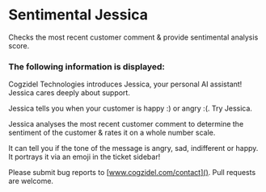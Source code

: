 # Sentimental Jessica

Checks the most recent customer comment & provide sentimental analysis score.

### The following information is displayed:

Cogzidel Technologies introduces Jessica, your personal AI assistant! Jessica cares deeply about support.

Jessica tells you when your customer is happy :) or angry :(. Try Jessica.

Jessica analyses the most recent customer comment to determine the sentiment of the customer & rates it on a whole number scale.

It can tell you if the tone of the message is angry, sad, indifferent or happy. It portrays it via an emoji in the ticket sidebar!

Please submit bug reports to [www.cogzidel.com/contact](). Pull requests are welcome.
